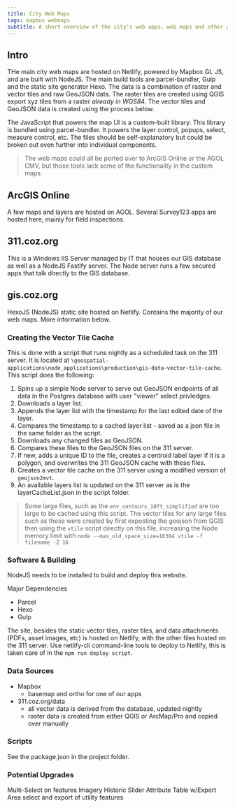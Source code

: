 ```yaml
---
title: City Web Maps
tags: mapbox webmaps
subtitle: A short overview of the city's web apps, web maps and other geospatial applications
---
```


## Intro

THe main city web maps are hosted on Netlify, powered by Mapbox GL JS, and are built with NodeJS. The main build tools are parcel-bundler, Gulp and the static site generator Hexo. The data is a combination of raster and vector tiles and raw GeoJSON data. The raster tiles are created using QGIS export xyz tiles from a raster *already in WGS84*. The vector tiles and GeoJSON data is created using the process below.

The JavaScript that powers the map UI is a custom-built library. This library is bundled using parcel-bundler. It powers the layer control, popups, select, measure control, etc. The files should be self-explanatory but could be broken out even further into individual components.

>The web maps could all be ported over to ArcGIS Online or the AGOL CMV, but those tools lack some of the functionality in the custom maps.

## ArcGIS Online

A few maps and layers are hosted on AGOL. Several Survey123 apps are hosted here, mainly for field inspections.

## 311.coz.org

This is a Windows IIS Server managed by IT that houses our GIS database as well as a NodeJS Fastify server. The Node server runs a few secured apps that talk directly to the GIS database.

## gis.coz.org

HexoJS (NodeJS) static site hosted on Netlify. Contains the majority of our web maps. More information below.

### Creating the Vector Tile Cache

This is done with a script that runs nightly as a scheduled task on the 311 server. It is located at ``\geospatial-applications\node_applications\production\gis-data-vector-tile-cache``. This script does the following:

1. Spins up a simple Node server to serve out GeoJSON endpoints of all data in the Postgres database with user "viewer" select privledges.
2. Downloads a layer list.
3. Appends the layer list with the timestamp for the last edited date of the layer.
4. Compares the timestamp to a cached layer list - saved as a json file in the same folder as the script.
5. Downloads any changed files as GeoJSON.
6. Compares these files to the GeoJSON files on the 311 server.
7. If new, adds a unique ID to the file, creates a centroid label layer if it is a polygon, and overwrites the 311 GeoJSON cache with these files.
8. Creates a vector tile cache on the 311 server using a modified version of ``geojson2mvt``.
9. An available layers list is updated on the 311 server as is the layerCacheList.json in the script folder.

>Some large files, such as the ``env_contours_10ft_simplified`` are too large to be cached using this script. The vector tiles for any large files such as these were created by first exposting the geojson from QGIS then using the ``vtile`` script directly on this file, increasing the Node memory limit with ``node --max_old_space_size=16384 vtile -f filename -Z 16`` 


### Software & Building
NodeJS needs to be installed to build and deploy this website.

Major Dependencies
- Parcel
- Hexo
- Gulp

The site, besides the static vector tiles, raster tiles, and data attachments (PDFs, asset images, etc) is hosted on Netlify, with the other files hosted on the 311 server. Use netlify-cli command-line tools to deploy to Netlify, this is taken care of in the ``npm run deploy script``. 

### Data Sources

- Mapbox
	- basemap and ortho for one of our apps
- 311.coz.org/data
	- all vector data is derived from the database, updated nightly
	- raster data is created from either QGIS or ArcMap/Pro and copied over manually

### Scripts

See the package.json in the project folder.

### Potential Upgrades
Multi-Select on features
Imagery Historic Slider
Attribute Table w/Export
Area select and export of utility features
